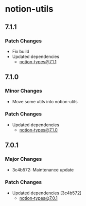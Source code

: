 # notion-utils

## 7.1.1

### Patch Changes

- Fix build
- Updated dependencies
  - notion-types@7.1.1

## 7.1.0

### Minor Changes

- Move some utils into notion-utils

### Patch Changes

- Updated dependencies
  - notion-types@7.1.0

## 7.0.1

### Major Changes

- 3c4b572: Maintenance update

### Patch Changes

- Updated dependencies [3c4b572]
  - notion-types@7.0.1
